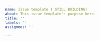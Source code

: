 ```yaml
---
name: Issue template ( STILL BUILDING)
about: This issue template's purpose here.
title: ''
labels: ''
assignees: ''

---
```



